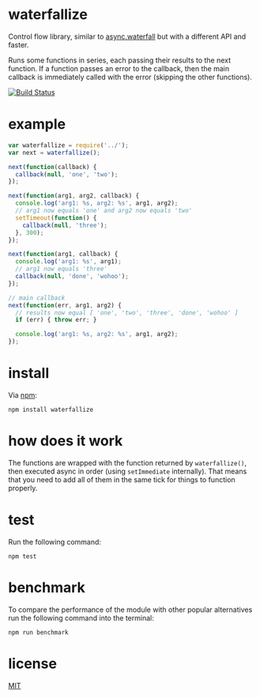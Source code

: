 # waterfallize

Control flow library, similar to [async.waterfall](https://github.com/caolan/async#waterfall) but with a different API and faster.

Runs some functions in series, each passing their results to the next function. If a function passes an error to the callback, then the main callback is immediately called with the error (skipping the other functions).

[![Build Status](https://travis-ci.org/alessioalex/waterfallize.svg)](https://travis-ci.org/alessioalex/waterfallize)

# example

```js
var waterfallize = require('../');
var next = waterfallize();

next(function(callback) {
  callback(null, 'one', 'two');
});

next(function(arg1, arg2, callback) {
  console.log('arg1: %s, arg2: %s', arg1, arg2);
  // arg1 now equals 'one' and arg2 now equals 'two'
  setTimeout(function() {
    callback(null, 'three');
  }, 300);
});

next(function(arg1, callback) {
  console.log('arg1: %s', arg1);
  // arg1 now equals 'three'
  callback(null, 'done', 'wohoo');
});

// main callback
next(function(err, arg1, arg2) {
  // results now equal [ 'one', 'two', 'three', 'done', 'wohoo' ]
  if (err) { throw err; }

  console.log('arg1: %s, arg2: %s', arg1, arg2);
});
```

# install

Via [npm](http://npmjs.org):

```
npm install waterfallize
```

# how does it work

The functions are wrapped with the function returned by `waterfallize()`, then executed async in order (using `setImmediate` internally).
That means that you need to add all of them in the same tick for things to function properly.

# test

Run the following command:

```
npm test
```

# benchmark

To compare the performance of the module with other popular alternatives run the following command into the terminal:

```
npm run benchmark
```

# license

[MIT](http://alessioalex.mit-license.org/)
